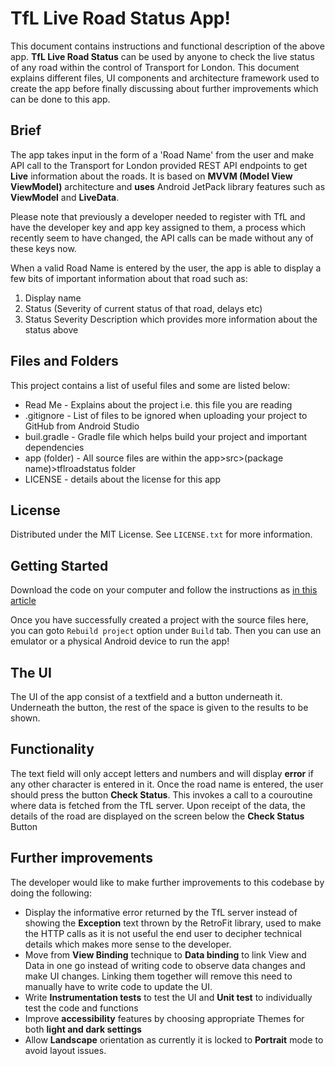 # TfL Live Road Status App!This document contains instructions and functional description of the above app. **TfL Live Road Status** can be used by anyone to check the live status of any road within the control of Transport for London. This document explains different files, UI components and architecture framework used to create the app before finally discussing about further improvements which can be done to this app.## BriefThe app takes input in the form of a 'Road Name' from the user and make API call to the Transport for London provided REST API endpoints to get **Live** information about the roads. It is based on **MVVM (Model View ViewModel)** architecture and **uses** Android JetPack library features such as **ViewModel** and **LiveData**.Please note that previously a developer needed to register with TfL and have the developer key and app key assigned to them, a process which recently seem to have changed, the API calls can be made without any of these keys now.When a valid Road Name is entered by the user, the app is able to display a few bits of important information about that road such as:1) Display name2) Status (Severity of current status of that road, delays etc)3) Status Severity Description which provides more information about the status above## Files and FoldersThis project contains a list of useful files and some are listed below:* Read Me - Explains about the project i.e. this file you are reading* .gitignore - List of files to be ignored when uploading your project to GitHub from Android Studio* buil.gradle - Gradle file which helps build your project and important dependencies* app (folder) - All source files are within the app>src>(package name)>tflroadstatus folder* LICENSE - details about the license for this app## LicenseDistributed under the MIT License. See  `LICENSE.txt`  for more information.## Getting StartedDownload the code on your computer and follow the instructions as [in this article](https://www.geeksforgeeks.org/how-to-clone-android-project-from-github-in-android-studio/)Once you have successfully created a project with the source files here, you can goto `Rebuild project` option under  `Build` tab. Then you can use an emulator or a physical Android device to run the app!## The UIThe UI of the app consist of a textfield and a button underneath it. Underneath the button, the rest of the space is given to the results to be shown.## FunctionalityThe text field will only accept letters and numbers and will display **error** if any other character is entered in it. Once the road name is entered, the user should press the button **Check Status**. This invokes a call to a couroutine where data is fetched from the TfL server. Upon receipt of the data, the details of the road are displayed on the screen below the **Check Status** Button## Further improvementsThe developer would like to make further improvements to this codebase by doing the following:- Display the informative error returned by the TfL server instead of showing the **Exception** text thrown by the RetroFit library, used to make the HTTP calls as it is not useful the end user to decipher technical details which makes more sense to the developer.- Move from **View Binding** technique to **Data binding** to link View and Data in one go instead of writing code to observe data changes and make UI changes. Linking them together will remove this need to manually have to write code to update the UI.- Write **Instrumentation tests** to test the UI and **Unit test** to individually test the code and functions- Improve **accessibility** features by choosing appropriate Themes for both **light and dark settings**- Allow **Landscape** orientation as currently it is locked to **Portrait** mode to avoid layout issues. 